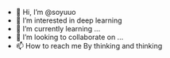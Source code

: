 - 👋 Hi, I’m @soyuuo
- 👀 I’m interested in deep learning 
- 🌱 I’m currently learning ...
- 💞️ I’m looking to collaborate on ...
- 📫 How to reach me By thinking and thinking 

<!---
soyuuo/soyuuo is a ✨ special ✨ repository because its `README.md` (this file) appears on your GitHub profile.
You can click the Preview link to take a look at your changes.
--->
